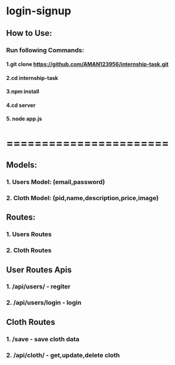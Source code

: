 # login-signup
## How to Use:
### Run following Commands:
#### 1.git clone https://github.com/AMAN123956/internship-task.git
#### 2.cd internship-task
#### 3.npm install
#### 4.cd server
#### 5. node app.js

# =======================
## Models:
### 1. Users Model: (email,password)
### 2. Cloth Model: (pid,name,description,price,image)

## Routes:
### 1. Users Routes
### 2. Cloth Routes

## User Routes Apis
### 1. /api/users/ - regiter
### 2. /api/users/login - login

## Cloth Routes
### 1. /save - save cloth data
### 2. /api/cloth/ - get,update,delete cloth
